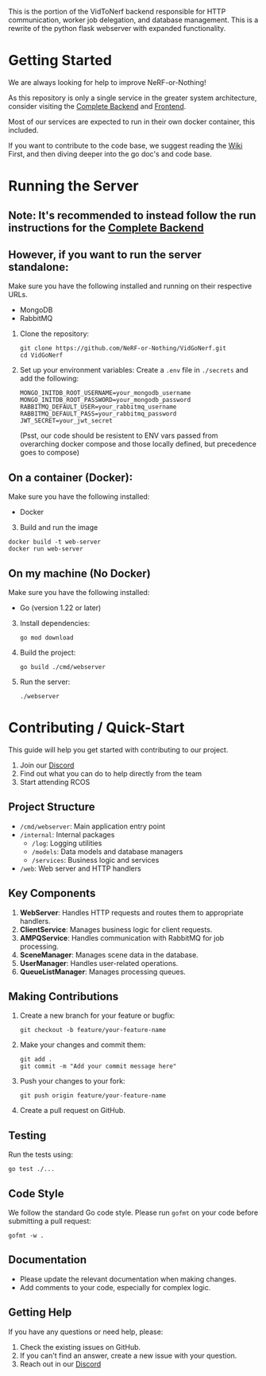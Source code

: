 This is the portion of the VidToNerf backend responsible for HTTP communication, worker job delegation, and database management.
This is a rewrite of the python flask webserver with expanded functionality.

# Getting Started
We are always looking for help to improve NeRF-or-Nothing!

As this repository is only a single service in the greater 
system architecture, consider visiting the [Complete Backend](https://github.com/NeRF-or-Nothing/vidtonerf) and [Frontend](https://github.com/NeRF-or-Nothing/Web-App-Vite).

Most of our services are expected to run in their own docker container, this included.

If you want to contribute to the code base, we suggest reading the [Wiki](https://github.com/NeRF-or-Nothing/GoWebServer/wiki) First, and then diving deeper into the go doc's and code base.

# Running the Server

## Note: It's recommended to instead follow the run instructions for the [Complete Backend](https://github.com/NeRF-or-Nothing/vidtonerf) 

## However, if you want to run the server standalone:

Make sure you have the following installed and running on their respective URLs.
- MongoDB
- RabbitMQ

1. Clone the repository:
   ```
   git clone https://github.com/NeRF-or-Nothing/VidGoNerf.git
   cd VidGoNerf
   ```

2. Set up your environment variables:
   Create a `.env` file in `./secrets` and add the following:
   ```
   MONGO_INITDB_ROOT_USERNAME=your_mongodb_username
   MONGO_INITDB_ROOT_PASSWORD=your_mongodb_password
   RABBITMQ_DEFAULT_USER=your_rabbitmq_username
   RABBITMQ_DEFAULT_PASS=your_rabbitmq_password
   JWT_SECRET=your_jwt_secret
   ```
   (Psst, our code should be resistent to ENV vars passed from overarching docker compose and those locally defined, but precedence goes to compose)

## On a container (Docker):
Make sure you have the following installed:
- Docker

3. Build and run the image
  ```
  docker build -t web-server
  docker run web-server
  ```

## On my machine (No Docker)
Make sure you have the following installed:
- Go (version 1.22 or later)

3. Install dependencies:
   ```
   go mod download
   ```

4. Build the project:
   ```
   go build ./cmd/webserver
   ```

5. Run the server:
   ```
   ./webserver
   ```

# Contributing / Quick-Start
This guide will help you get started with contributing to our project.

1. Join our [Discord](https://discord.gg/6QAc3FgNSc)
2. Find out what you can do to help directly from the team
3. Start attending RCOS

## Project Structure

- `/cmd/webserver`: Main application entry point
- `/internal`: Internal packages
  - `/log`: Logging utilities
  - `/models`: Data models and database managers
  - `/services`: Business logic and services
- `/web`: Web server and HTTP handlers

## Key Components

1. **WebServer**: Handles HTTP requests and routes them to appropriate handlers.
2. **ClientService**: Manages business logic for client requests.
3. **AMPQService**: Handles communication with RabbitMQ for job processing.
4. **SceneManager**: Manages scene data in the database.
5. **UserManager**: Handles user-related operations.
6. **QueueListManager**: Manages processing queues.

## Making Contributions

1. Create a new branch for your feature or bugfix:
   ```
   git checkout -b feature/your-feature-name
   ```

2. Make your changes and commit them:
   ```
   git add .
   git commit -m "Add your commit message here"
   ```

3. Push your changes to your fork:
   ```
   git push origin feature/your-feature-name
   ```

4. Create a pull request on GitHub.

## Testing

Run the tests using:
```
go test ./...
```

## Code Style

We follow the standard Go code style. Please run `gofmt` on your code before submitting a pull request:
```
gofmt -w .
```

## Documentation

- Please update the relevant documentation when making changes.
- Add comments to your code, especially for complex logic.

## Getting Help

If you have any questions or need help, please:
1. Check the existing issues on GitHub.
2. If you can't find an answer, create a new issue with your question.
3. Reach out in our [Discord](https://discord.gg/6QAc3FgNSc)
